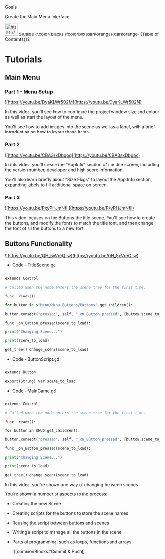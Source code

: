 
Goals

Create the Main Menu Interface.

<aside>

<img src="https://www.notion.so/icons/list_orange.svg" alt="https://www.notion.so/icons/list_orange.svg" width="40px" /> $\utilde {\color{black} \fcolorbox{darkorange}{darkorange} {Table of Contents}}$

</aside>

# Tutorials

## Main Menu

### **Part 1 - Menu Setup**

![https://youtu.be/DyaKLWr502M](https://youtu.be/DyaKLWr502M)

In this video, you'll see how to configure the project window size and colour as well as start the layout of the menu.

You'll see how to add images into the scene as well as a label, with a brief introduction on how to layout these items.

### **Part 2**

![https://youtu.be/CBA3sxDbgog](https://youtu.be/CBA3sxDbgog)

In this video, you'll create the "AppInfo" section of the title screen, including the version number, developer and high score information.

You'll also learn briefly about "Size Flags" to layout the App Info section, expanding labels to fill additional space on screen.

### **Part 3**

![https://youtu.be/PxyPHJmNflI](https://youtu.be/PxyPHJmNflI)

This video focuses on the Buttons the title scene. You'll see how to create the buttons, and modify the fonts to match the title font, and then change the font of all the buttons to a new font.

## Buttons Functionality

![https://youtu.be/QH_5xVreQ-w](https://youtu.be/QH_5xVreQ-w)

- Code - TitleScene.gd

```python

extends Control

# Called when the node enters the scene tree for the first time.

func _ready():

for button in $"Menu/Menu Buttons/Buttons".get_children():

button.connect("pressed", self, "_on_Button_pressed", [button.scene_to_load])

func _on_Button_pressed(scene_to_load):

print("Changing Scene...")

print(scene_to_load)

get_tree().change_scene(scene_to_load)

```

- Code - ButtonScript.gd

```python

extends Button

export(String) var scene_to_load

```

- Code - MainGame.gd

```python

extends Control

# Called when the node enters the scene tree for the first time.

func _ready():

for button in $HUD.get_children():

button.connect("pressed", self, "_on_Button_pressed", [button.scene_to_load])

func _on_Button_pressed(scene_to_load):

print("Changing Scene...")

print(scene_to_load)

get_tree().change_scene(scene_to_load)

```

In this video, you're shown one way of changing between scenes.

You're shown a number of aspects to the process:

- Creating the new Scene

- Creating scripts for the buttons to store the scene names

- Reusing the script between buttons and scenes

- Writing a script to manage all the buttons in the scene

- Parts of programming, such as loops, functions and arrays.

  ![[commonBlocks#Commit & Push]]